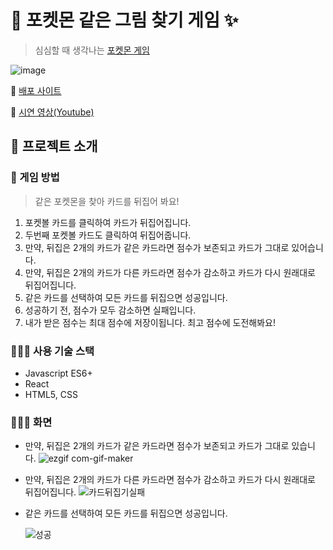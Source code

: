 # 🐼 포켓몬 같은 그림 찾기 게임 ✨

> 심심할 때 생각나는 [포켓몬 게임](https://rad-snickerdoodle-8efa5c.netlify.app/)

![image](https://user-images.githubusercontent.com/96715209/172781760-d3dedb6b-4014-4da8-aa75-b5616b651f51.png)

🔗  [배포 사이트](https://rad-snickerdoodle-8efa5c.netlify.app)

🔗  [시연 영상(Youtube)](https://www.youtube.com/watch?v=M2WVrw4qXiw)  

## 🐼 프로젝트 소개

### 🌱 게임 방법
> 같은 포켓몬을 찾아 카드를 뒤집어 봐요!

1. 포켓볼 카드를 클릭하여 카드가 뒤집어집니다.
2. 두번째 포켓볼 카드도 클릭하여 뒤집어줍니다. 
3. 만약, 뒤집은 2개의 카드가 같은 카드라면 점수가 보존되고 카드가 그대로 있어습니다.
4. 만약, 뒤집은 2개의 카드가 다른 카드라면 점수가 감소하고 카드가 다시 원래대로 뒤집어집니다.
5. 같은 카드를 선택하여 모든 카드를 뒤집으면 성공입니다.
6. 성공하기 전, 점수가 모두 감소하면 실패입니다.
7. 내가 받은 점수는 최대 점수에 저장이됩니다. 최고 점수에 도전해봐요! 

### 👨‍👧‍👧 사용 기술 스택
- Javascript ES6+
- React
- HTML5, CSS


### 👨‍👧‍👧  화면
- 만약, 뒤집은 2개의 카드가 같은 카드라면 점수가 보존되고 카드가 그대로 있습니다.
![ezgif com-gif-maker](https://user-images.githubusercontent.com/96715209/172791703-568f1eac-51ed-4978-a49d-faf7f92c9ec5.gif)


- 만약, 뒤집은 2개의 카드가 다른 카드라면 점수가 감소하고 카드가 다시 원래대로 뒤집어집니다.
![카드뒤집기실패](https://user-images.githubusercontent.com/96715209/172792272-6813bd64-45b8-4417-ac64-7cb7ae096de9.gif)


- 같은 카드를 선택하여 모든 카드를 뒤집으면 성공입니다.

   ![성공](https://user-images.githubusercontent.com/96715209/172793230-2c8dfae2-7b89-45f1-833f-9a9b54b47402.gif)
